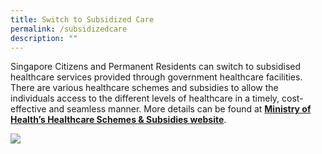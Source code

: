 ```yaml
---
title: Switch to Subsidized Care
permalink: /subsidizedcare
description: ""
---
```

  
Singapore Citizens and Permanent Residents can switch to subsidised healthcare services provided through government healthcare facilities. There are various healthcare schemes and subsidies to allow the individuals access to the different levels of healthcare in a timely, cost-effective and seamless manner. More details can be found at [**Ministry of Health’s Healthcare Schemes & Subsidies website**](https://www.moh.gov.sg/cost-financing/healthcare-schemes-subsidies).

  

![](https://www.kkh.com.sg/patient-care/patient-billing-services/PublishingImages/switch-outpatient-02.png)